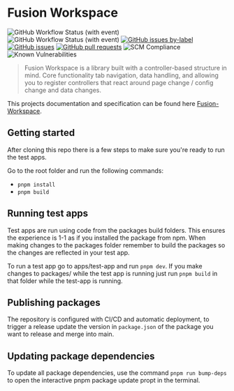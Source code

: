 # Fusion Workspace

![GitHub Workflow Status (with event)](https://img.shields.io/github/actions/workflow/status/equinor/fusion-workspace/ci.yml)
![GitHub Workflow Status (with event)](https://img.shields.io/github/actions/workflow/status/equinor/fusion-workspace/publish.yml?logo=npm&label=Deployment)
[![GitHub issues by-label](https://img.shields.io/github/issues/equinor/fusion-workspace/bug?label=%F0%9F%90%9B%20bug%20issues&color=red)](https://github.com/equinor/fusion-workspace/issues?q=is%3Aissue+is%3Aopen+label%3Abug)
[![GitHub issues](https://img.shields.io/github/issues/equinor/fusion-workspace)](https://github.com/equinor/fusion-workspace/issues)
[![GitHub pull requests](https://img.shields.io/github/issues-pr-raw/equinor/fusion-workspace)](https://github.com/equinor/fusion-workspace/pulls)
![SCM Compliance](https://scm-compliance-api.radix.equinor.com/repos/equinor/fusion-workspace/badge)
![Known Vulnerabilities](https://snyk.io/test/github/equinor/fusion-workspace/badge.svg)

> Fusion Workspace is a library built with a controller-based structure in mind. Core functionality tab navigation, data handling, and allowing you to register controllers that react around page change / config change and data changes.

This projects documentation and specification can be found here [Fusion-Workspace](https://equinor.github.io/fusion-workspace/).

## Getting started

After cloning this repo there is a few steps to make sure you're ready to run the test apps.

Go to the root folder and run the following commands:

- `pnpm install`
- `pnpm build`

## Running test apps

Test apps are run using code from the packages build folders. This ensures the experience is 1-1 as if you installed the package from npm. When making changes to the packages folder remember to build the packages so the changes are reflected in your test app.

To run a test app go to apps/test-app and run `pnpm dev`. If you make changes to packages/ while the test app is running just run `pnpm build` in that folder while the test-app is running.

## Publishing packages

The repository is configured with CI/CD and automatic deployment, to trigger a release update the version in `package.json` of the package you want to release and merge into main.

## Updating package dependencies

To update all package dependencies, use the command `pnpm run bump-deps` to open the interactive pnpm package update propt in the terminal.

